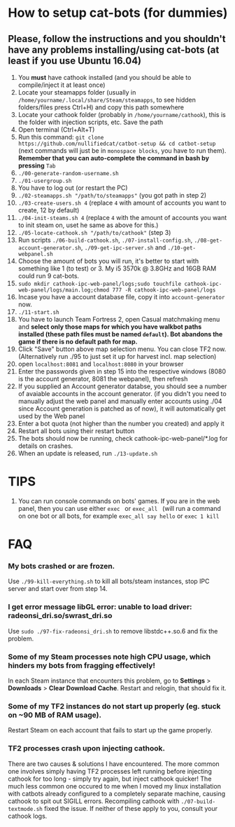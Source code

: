# How to setup cat-bots (for dummies)

## Please, follow the instructions and you shouldn't have any problems installing/using cat-bots (at least if you use Ubuntu 16.04)

1. You **must** have cathook installed (and you should be able to compile/inject it at least once)
2. Locate your steamapps folder (usually in `/home/yourname/.local/share/Steam/steamapps`, to see hidden folders/files press Ctrl+H) and copy this path somewhere
3. Locate your cathook folder (probably in `/home/yourname/cathook`), this is the folder with injection scripts, etc. Save the path
4. Open terminal (Ctrl+Alt+T)
5. Run this command: `git clone https://github.com/nullifiedcat/catbot-setup && cd catbot-setup` (next commands will just be in `monospace blocks`, you have to run them). **Remember that you can auto-complete the command in bash by pressing** `Tab`
6. `./00-generate-random-username.sh`
7. `./01-usergroup.sh`
8. You have to log out (or restart the PC)
9. `./02-steamapps.sh "/path/to/steamapps"` (you got path in step 2)
10. `./03-create-users.sh 4` (replace `4` with amount of accounts you want to create, 12 by default)
11. `./04-init-steams.sh 4` (replace `4` with the amount of accounts you want to init steam on, uset he same as above for this.)
12. `./05-locate-cathook.sh "/path/to/cathook"` (step 3)
13. Run scripts `./06-build-cathook.sh`, `./07-install-config.sh`, `./08-get-account-generator.sh`, `./09-get-ipc-server.sh` and `./10-get-webpanel.sh`
14. Choose the amount of bots you will run, it's better to start with something like 1 (to test) or 3. My i5 3570k @ 3.8GHz and 16GB RAM could run 9 cat-bots.
14. `sudo mkdir cathook-ipc-web-panel/logs;sudo touchfile cathook-ipc-web-panel/logs/main.log;chmod 777 -R cathook-ipc-web-panel/logs`
15. Incase you have a account database file, copy it into `account-generator` now.
16. `./11-start.sh`
17. You have to launch Team Fortress 2, open Casual matchmaking menu and **select only those maps for which you have walkbot paths installed (these path files must be named `default`). Bot abandons the game if there is no default path for map.**
18. Click "Save" button above map selection menu. You can close TF2 now.
(Alternatively run ./95 to just set it up for harvest incl. map selection)
19. open `localhost:8081` and `localhost:8080` in your browser
20. Enter the passwords given in step 15 into the respective windows (8080 is the account generator, 8081 the webpanel), then refresh
21. If you supplied an Account generator databse, you should see a number of avaiable accounts in the account generator. (if you didn't you need to manually adjust the web panel and manually enter accounts using ./04 since Account generation is patched as of now), it will automatically get used by the Web panel
22. Enter a bot quota (not higher than the number you created) and apply it
23. Restart all bots using their restart button
24. The bots should now be running, check cathook-ipc-web-panel/\*.log for details on crashes.
25. When an update is released, run `./13-update.sh`

# TIPS

1. You can run console commands on bots' games. If you are in the web panel, then you can use either `exec ` or `exec_all ` (will run a command on one bot or all bots, for example `exec_all say hello` or `exec 1 kill`

# FAQ

### My bots crashed or are frozen.
Use `./99-kill-everything.sh` to kill all bots/steam instances, stop IPC server and start over from step 14.

### I get error message libGL error: unable to load driver: radeonsi_dri.so/swrast_dri.so
Use `sudo ./97-fix-radeonsi_dri.sh` to remove libstdc++.so.6 and fix the problem.

### Some of my Steam processes note high CPU usage, which hinders my bots from fragging effectively!
In each Steam instance that encounters this problem, go to **Settings** > **Downloads** > **Clear Download Cache**. Restart and relogin, that should fix it.

### Some of my TF2 instances do not start up properly (eg. stuck on ~90 MB of RAM usage).
Restart Steam on each account that fails to start up the game properly.

### TF2 processes crash upon injecting cathook.
There are two causes & solutions I have encountered. The more common one involves simply having TF2 processes left running before injecting cathook for too long - simply try again, but inject cathook quicker!
The much less common one occured to me when I moved my linux installation with catbots already configured to a completely separate machine, causing cathook to spit out SIGILL errors. Recompiling cathook with `./07-build-textmode.sh` fixed the issue.
If neither of these apply to you, consult your cathook logs.
